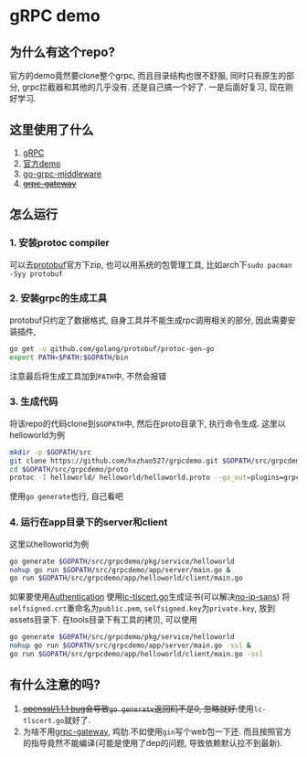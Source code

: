 # gRPC demo

## 为什么有这个repo?
官方的demo竟然要clone整个grpc, 而且目录结构也很不舒服, 同时只有原生的部分, grpc拦截器和其他的几乎没有. 还是自己搞一个好了. 一是后面好复习, 现在刚好学习.

## 这里使用了什么
1. [gRPC](https://grpc.io/docs/quickstart/go.html)
2. [官方demo](https://github.com/grpc/grpc-go/tree/master/examples)
3. [go-grpc-middleware](https://github.com/grpc-ecosystem/go-grpc-middleware)
4. ~~[grpc-gateway](https://github.com/grpc-ecosystem/grpc-gateway)~~

## 怎么运行
### 1. 安装protoc compiler
可以去[protobuf](https://github.com/protocolbuffers/protobuf/releases)官方下zip, 也可以用系统的包管理工具, 比如arch下`sudo pacman -Syy protobuf`
### 2. 安装grpc的生成工具
protobuf只约定了数据格式, 自身工具并不能生成rpc调用相关的部分, 因此需要安装插件,
```sh
go get -u github.com/golang/protobuf/protoc-gen-go
export PATH=$PATH:$GOPATH/bin
```
注意最后将生成工具加到`PATH`中, 不然会报错
### 3. 生成代码
将该repo的代码clone到`$GOPATH`中, 然后在proto目录下, 执行命令生成. 这里以helloworld为例
```sh
mkdir -p $GOPATH/src
git clone https://github.com/hxzhao527/grpcdemo.git $GOPATH/src/grpcdemo
cd $GOPATH/src/grpcdemo/proto
protoc -I helloworld/ helloworld/helloworld.proto --go_out=plugins=grpc:helloworld
```
使用`go generate`也行, 自己看吧
### 4. 运行在app目录下的server和client
这里以helloworld为例
```sh
go generate $GOPATH/src/grpcdemo/pkg/service/helloworld
nohup go run $GOPATH/src/grpcdemo/app/server/main.go &
go run $GOPATH/src/grpcdemo/app/helloworld/client/main.go
```
如果要使用[Authentication](https://grpc.io/docs/guides/auth.html#go)
使用[lc-tlscert.go](https://raw.githubusercontent.com/driskell/log-courier/1.x/src/lc-tlscert/lc-tlscert.go)生成证书(可以解决[no-ip-sans](https://serverfault.com/questions/611120/failed-tls-handshake-does-not-contain-any-ip-sans))
将`selfsigned.crt`重命名为`public.pem`, `selfsigned.key`为`private.key`, 放到assets目录下. 在tools目录下有工具的拷贝, 可以使用
```sh
go generate $GOPATH/src/grpcdemo/pkg/service/helloworld
nohup go run $GOPATH/src/grpcdemo/app/server/main.go -ssl &
go run $GOPATH/src/grpcdemo/app/helloworld/client/main.go -ssl
```

## 有什么注意的吗?
1. ~~[openssl/1.1.1 bug](https://bugs.debian.org/cgi-bin/bugreport.cgi?bug=898470)会导致`go generate`返回码不是0, 忽略就好.~~使用`lc-tlscert.go`就好了.
2. 为啥不用[grpc-gateway](https://github.com/grpc-ecosystem/grpc-gateway), 鸡肋.不如使用`gin`写个web包一下还. 而且按照官方的指导竟然不能编译(可能是使用了dep的问题, 导致依赖默认拉不到最新).